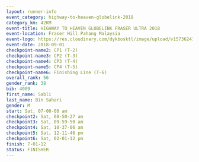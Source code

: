 ```yaml
---
layout: runner-info 
event_category: highway-to-heaven-globelink-2018 
category_km: 42KM 
event-title: HIGHWAY TO HEAVEN GLOBELINK FRASER ULTRA 2018 
event-location: Fraser Hill Pahang Malaysia 
event-logo: https://res.cloudinary.com/dykbosktl/image/upload/v1573624145/Logo/download_nnzjlh.png 
event-date: 2018-09-01 
checkpoint-name2: CP1 (T-2) 
checkpoint-name3: CP2 (T-3) 
checkpoint-name4: CP3 (T-4) 
checkpoint-name5: CP4 (T-5) 
checkpoint-name6: Finishing Line (T-6) 
overall_rank: 56
gender_rank: 38
bib: 4009
first_name: Sabli
last_name: Bin Sahari
gender: M
start: Sat, 07-00-00 am
checkpoint2: Sat, 08-50-27 am
checkpoint3: Sat, 09-59-50 am
checkpoint4: Sat, 10-37-06 am
checkpoint5: Sat, 12-11-46 pm
checkpoint6: Sat, 02-01-12 pm
finish: 7-01-12
status: FINISHER
---
```

